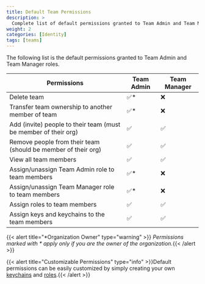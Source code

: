 ```yaml
---
title: Default Team Permissions
description: >
  Complete list of default permissions granted to Team Admin and Team Manager roles.
weight: 2
categories: [Identity]
tags: [teams]
---
```

The following list is the default permissions granted to Team Admin and Team Manager roles.

| Permissions                                                     | Team Admin  | Team Manager |
|-----------------------------------------------------------------|-------------|--------------|
| Delete team                                                     | ✅*        | ❌           |
| Transfer team ownership to another member of team               | ✅*        | ❌           |
| Add (invite) people to their team (must be member of their org) | ✅         | ✅           |
| Remove people from their team (should be member of their org)   | ✅         | ✅           |
| View all team members                                           | ✅         | ✅           |
| Assign/unassign Team Admin role to team members                      | ✅*        | ❌           |
| Assign/unassign Team Manager role to team members                    | ✅*        | ❌           |
| Assign roles to team members                                    | ✅         | ✅           |
| Assign keys and keychains to the team members                   | ✅         | ✅           |

{{< alert title="*Organization Owner" type="warning" >}}
_Permissions marked with * apply only if you are the owner of the organization._{{< /alert >}}

{{< alert title="Customizable Permissions" type="info" >}}Default permissions can be easily customized by simply creating your own [keychains](/cloud/security/keychains/) and [roles](/cloud/security/roles).{{< /alert >}}